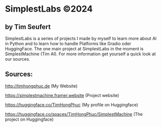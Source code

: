 # SimplestLabs ©2024 
## by Tim Seufert

SimplestLabs is a series of projects I made by myself to learn more about AI in Python and to learn how to handle Platforms like Gradio oder HuggingFace.
The one main project at SimplestLabs in the moment is SimplestMachine (Tim AI). For more information get yourself a quick look at our sources.

## Sources: 

http://timhongphuc.de (My Website)




https://simplestmachine.framer.website (Project website)




https://huggingface.co/TimHongPhuc (My profile on Huggingface)




https://huggingface.co/spaces/TimHongPhuc/SimplestMachine (The project on Huggingface)
